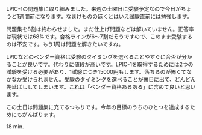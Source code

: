 <p>LPIC-1の問題集に取り組みました。来週の土曜日に受験予定なので今日がちょうど1週間前になります。なまけもののぼくとはいえ試験直前には勉強します。</p>
<p>問題集を8割は終わらせました。まだ仕上げ問題などは解いていません。正答率は現状では68%です。合格ラインが6～7割だそうですので、このまま受験するのは不安です。もう1周は問題を解きたいですね。</p>
<p>LPICなどのベンダー資格は受験のタイミングを選べることやすぐに合否が分かることが良いです。代わりに値段が高いです。LPIC-1を取得するためには2つの試験を受ける必要があり、1試験につき15000円もします。落ちるのが怖くてなかなか受けられません。受験のタイミングを選べることが裏目に出て、どんどん先延ばししてしまいます。これは「ベンダー資格あるある」に含めて良いと思います。</p>
<p>この土日は問題集に充てるつもりです。今年の目標のうちのひとつを達成するためにもがんばります。</p>
<p>18 min.</p>